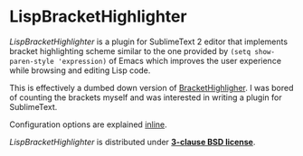 LispBracketHighlighter
======================

_LispBracketHighlighter_ is a plugin for SublimeText 2 editor that implements bracket highlighting
scheme similar to the one provided by `(setq show-paren-style 'expression)` of Emacs which improves
the user experience while browsing and editing Lisp code.

This is effectively a dumbed down version of [BracketHighligher](//github.com/facelessuser/BracketHighlighter).
I was bored of counting the brackets myself and was interested in writing a plugin for SublimeText.

Configuration options are explained [inline](LispBracketHighlighter.sublime-settings).

_LispBracketHighlighter_ is distributed under **[3-clause BSD license](LICENSE)**.
